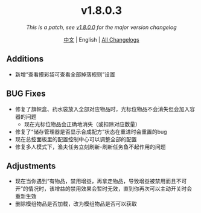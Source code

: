 ﻿<h1 align="center">v1.8.0.3</h1>

<div align="center">

*This is a patch, see [v1.8.0.0](v1.8.0.0.md) for the major version changelog*

[中文](../zh/v1.8.0.3.md) | English | [All Changelogs](../../ChangeLog-en.md)

</div>

## Additions

- 新增“查看摸彩袋可查看全部掉落规则”设置

## BUG Fixes

- 修复了旗帜盒、药水袋放入全部对应物品时，光标位物品不会消失但会加入容器的问题
  - 现在光标位物品会正确地消失（或扣除对应数量）
- 修复了“储存管理器是否显示合成配方”状态在重进时会重置的bug
- 现在总控面板里的配置控制中心可以调整全部的配置
- 修复多人模式下，渔夫任务立刻刷新-刷新任务鱼不起作用的问题

## Adjustments

- 现在当你遇到“有物品，禁用增益，再拿走物品，导致增益被禁用而且不可开”的情况时，该增益的禁用效果会暂时无效，直到你再次可以主动开关时会重新生效
- 删除模组物品是否加载，改为模组物品是否可以获取